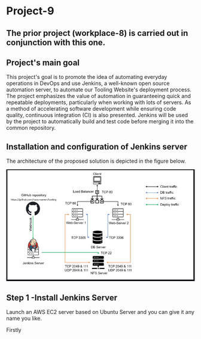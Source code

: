 # Project-9

## The prior project (workplace-8) is carried out in conjunction with this one.

## Project's main goal


This project's goal is to promote the idea of automating everyday operations in DevOps and use Jenkins, a well-known open source automation server, to automate our Tooling Website's deployment process. The project emphasizes the value of automation in guaranteeing quick and repeatable deployments, particularly when working with lots of servers. As a method of accelerating software development while ensuring code quality, continuous integration (CI) is also presented. Jenkins will be used by the project to automatically build and test code before merging it into the common repository.

## Installation and configuration of Jenkins server

The architecture of the proposed solution is depicted in the figure below.
 
 ![thearchit](./images/the%20arcitect.png)

 ## Step 1 -Install Jenkins Server
 Launch an AWS EC2 server based on Ubuntu Server and you can give it any name you like.

Firstly